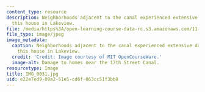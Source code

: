 ```yaml
---
content_type: resource
description: Neighborhoods adjacent to the canal experienced extensive damage, like
  this house in Lakeview.
file: /media/https%3A/open-learning-course-data-rc.s3.amazonaws.com/11-945-katrina-practicum-spring-2006/e22e7ed909a251e5cd6f063cc51f3bb8_IMG_0031.jpg
file_type: image/jpeg
image_metadata:
  caption: Neighborhoods adjacent to the canal experienced extensive damage, like
    this house in Lakeview.
  credit: 'Credit: Image courtesy of MIT OpenCourseWare.'
  image-alt: Damage to homes near the 17th Street Canal.
resourcetype: Image
title: IMG_0031.jpg
uid: e22e7ed9-09a2-51e5-cd6f-063cc51f3bb8
---
```

